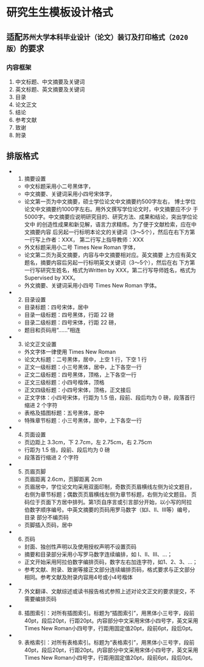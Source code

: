 <!--:
 #  @Author           : Albert Wang
 #  @Time             : 2023-05-11 12:08:01
 #  @Description      :
 #  @Email            : shadowofgost@outlook.com
 #  @FilePath         : /Sudathesis-Bachelor-Template/论文格式标准/研究生模板设计格式.md
 #  @LastTime         : 2023-05-11 12:24:14
 #  @LastAuthor       : Albert Wang
 #  @Software         : Vscode
 #  @ Copyright Notice : Copyright (c) 2023 Albert Wang 王子睿, All Rights Reserved.
 # : -->
# 研究生生模板设计格式

## 适配`苏州大学本科毕业设计（论文）装订及打印格式（2020 版）`的要求

### 内容框架

1. 中文标题、中文摘要及关键词
2. 英文标题、英文摘要及关键词
3. 目录
4. 论文正文
5. 结论
6. 参考文献
7. 致谢
8. 附录

## 排版格式

* 1. 摘要设置
  * 中文标题采用小二号黑体字，
  * 中文摘要、关键词采用小四号宋体字，
  * 论文第一页为中文摘要，硕士学位论文中文摘要约500字左右，
博士学位论文中文摘要约1000字左右。用外文撰写学位论文时，中文摘要应不少
于5000字。中文摘要应说明研究目的、研究方法、成果和结论，突出学位论文中
的创造性成果和新见解，语言力求精练。为了便于文献检索，应在中文摘要内容
后另起一行标明本论文的关键词（3～5个），然后在右下方第一行写上作者：XXX，
第二行写上指导教师：XXX
  * 外文标题采用小二号 Times New Roman 字体，
  * 论文第二页为英文摘要，内容与中文摘要相对应。英文摘要
上方应有英文题名，摘要内容后另起一行标明英文关键词（3～5个），然后在右
下方第一行写研究生姓名，格式为Written by XXX，第二行写导师姓名，格式为
Supervised by XXX。
  * 外文摘要、关键词采用小四号 Times New Roman 字体。
* 2. 目录设置
  * 目录标题：四号宋体，居中
  * 目录一级标题：四号黑体，行距 22 磅
  * 目录二级标题：四号宋体，行距 22 磅，
  * 题目和页码用“……”相连
* 3. 论文正文设置
  * 外文字体一律使用 Times New Roman
  * 论文大标题：二号黑体，居中，上空 1 行，下空 1 行
  * 正文一级标题：小三号黑体，居中，上下各空一行
  * 正文二级标题：四号黑体，顶格，上下各空一行
  * 正文三级标题：小四号楷体，顶格
  * 正文四级标题：小四号宋体，顶格，正文接后
  * 正文字体：小四号宋体，行距为 1.5 倍，段前、段后均为 0 磅，段落首行缩进 2 个字符
  * 表格及插图标题：五号黑体，居中
  * 特殊章节标题：小三号黑体，居中，上下各空一行
* 4. 页面设置
    * 页边距上 3.3cm，下 2.7cm，左 2.75cm，右 2.75cm
    * 行距为 1.5 倍，段前、段后均为 0 磅
    * 段落首行缩进 2 个字符
* 5. 页眉页脚
    * 页眉距离 2.6cm，页脚距离 2cm
    * 页眉居中，学位论文均采用双面印制，奇数页页眉横线左侧为论文题目，右侧为章节标题；偶数页页眉横线左侧为章节标题，右侧为论文题目。
页码位于页面下方居中排列。第1页自序言或引言部分开始，以小写的阿拉
伯数字顺序编号。中英文摘要的页码用罗马数字（如I、II、III等）编号，目录
部分不编页码
    * 页脚插入页码，居中
* 6. 页码
    * 封面、独创性声明以及使用授权声明不设置页码
    * 摘要和目录部分采用小写罗马数字连续编排，如 I、II、III、…；
    * 正文开始采用阿拉伯数字编排页码，数字左右加连字符，如1、2、3、…；
    * 参考文献、附录、致谢等接正文部分连续编排页码，格式要求与正文部分相同。参考文献及附录内容用4号或小4号楷体
* 7. 外文翻译、文献综述或读书报告格式参照上述对论文正文的要求提交，不需要编排页码
* 8. 插图索引：对所有插图索引。标题为“插图索引”，用黑体小三号字，段前40pt，段后20pt，行距20pt。内容部分中文采用宋体小四号字，英文采用Times New Roman小四号字，行距用固定值20pt，段前6pt，段后0pt。
* 9. 表格索引：对所有表格索引。标题为“表格索引”，用黑体小三号字，段前40pt，段后20pt，行距20pt。内容部分中文采用宋体小四号字，英文采用Times New Roman小四号字，行距用固定值20pt，段前6pt，段后0pt。
